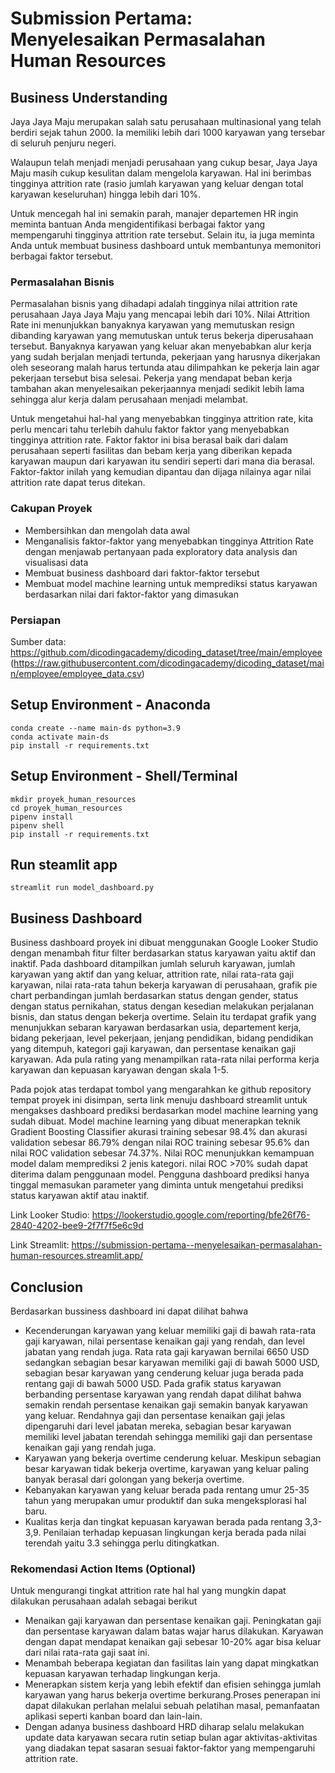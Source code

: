 # Submission Pertama: Menyelesaikan Permasalahan Human Resources

## Business Understanding

Jaya Jaya Maju merupakan salah satu perusahaan multinasional yang telah berdiri sejak tahun 2000. Ia memiliki lebih dari 1000 karyawan yang tersebar di seluruh penjuru negeri. 

Walaupun telah menjadi menjadi perusahaan yang cukup besar, Jaya Jaya Maju masih cukup kesulitan dalam mengelola karyawan. Hal ini berimbas tingginya attrition rate (rasio jumlah karyawan yang keluar dengan total karyawan keseluruhan) hingga lebih dari 10%.

Untuk mencegah hal ini semakin parah, manajer departemen HR ingin meminta bantuan Anda mengidentifikasi berbagai faktor yang mempengaruhi tingginya attrition rate tersebut. Selain itu, ia juga meminta Anda untuk membuat business dashboard untuk membantunya memonitori berbagai faktor tersebut.

### Permasalahan Bisnis

Permasalahan bisnis yang dihadapi adalah tingginya nilai attrition rate perusahaan Jaya Jaya Maju yang mencapai lebih dari 10%. Nilai Attrition Rate ini menunjukkan banyaknya karyawan yang memutuskan resign dibanding karyawan yang memutuskan untuk terus bekerja diperusahaan tersebut. Banyaknya karyawan yang keluar akan menyebabkan alur kerja yang sudah berjalan menjadi tertunda, pekerjaan yang harusnya dikerjakan oleh seseorang malah harus tertunda atau dilimpahkan ke pekerja lain agar pekerjaan tersebut bisa selesai. Pekerja yang mendapat beban kerja tambahan akan menyelesaikan pekerjaannya menjadi sedikit lebih lama sehingga alur kerja dalam perusahaan menjadi melambat.

Untuk mengetahui hal-hal yang menyebabkan tingginya attrition rate, kita perlu mencari tahu terlebih dahulu faktor faktor yang menyebabkan tingginya attrition rate. Faktor faktor ini bisa berasal baik dari dalam perusahaan seperti fasilitas dan bebam kerja yang diberikan kepada karyawan maupun dari karyawan itu sendiri seperti dari mana dia berasal. Faktor-faktor inilah yang kemudian dipantau dan dijaga nilainya agar nilai attrition rate dapat terus ditekan.

### Cakupan Proyek

- Membersihkan dan mengolah data awal
- Menganalisis faktor-faktor yang menyebabkan tingginya Attrition Rate dengan menjawab pertanyaan pada exploratory data analysis dan visualisasi data
- Membuat business dashboard dari faktor-faktor tersebut
- Membuat model machine learning untuk memprediksi status karyawan berdasarkan nilai dari faktor-faktor yang dimasukan

### Persiapan

Sumber data: https://github.com/dicodingacademy/dicoding_dataset/tree/main/employee (https://raw.githubusercontent.com/dicodingacademy/dicoding_dataset/main/employee/employee_data.csv)

## Setup Environment - Anaconda
```
conda create --name main-ds python=3.9
conda activate main-ds
pip install -r requirements.txt
```

## Setup Environment - Shell/Terminal
```
mkdir proyek_human_resources
cd proyek_human_resources
pipenv install
pipenv shell
pip install -r requirements.txt
```

## Run steamlit app
```
streamlit run model_dashboard.py
```

## Business Dashboard

Business dashboard proyek ini dibuat menggunakan Google Looker Studio dengan menambah fitur filter berdasarkan status karyawan yaitu aktif dan inaktif. Pada dashboard ditampilkan jumlah seluruh karyawan, jumlah karyawan yang aktif dan yang keluar, attrition rate, nilai rata-rata gaji karyawan, nilai rata-rata tahun bekerja karyawan di perusahaan, grafik pie chart perbandingan jumlah berdasarkan status dengan gender, status dengan status pernikahan, status dengan kesedian melakukan perjalanan bisnis, dan status dengan bekerja overtime. Selain itu terdapat grafik yang menunjukkan sebaran karyawan berdasarkan usia, departement kerja, bidang pekerjaan, level pekerjaan, jenjang pendidikan, bidang pendidikan yang ditempuh, kategori gaji karyawan, dan persentase kenaikan gaji karyawan. Ada pula rating yang menampilkan rata-rata nilai performa kerja karyawan dan kepuasan karyawan dengan skala 1-5. 

Pada pojok atas terdapat tombol yang mengarahkan ke github repository tempat proyek ini disimpan, serta link menuju dashboard streamlit untuk mengakses dashboard prediksi berdasarkan model machine learning yang sudah dibuat. Model machine learning yang dibuat menerapkan teknik Gradient Boosting Classifier akurasi training sebesar 98.4% dan akurasi validation sebesar 86.79% dengan nilai ROC training sebesar 95.6% dan nilai ROC validation sebesar 74.37%. Nilai ROC menunjukkan kemampuan model dalam memprediksi 2 jenis kategori. nilai ROC >70% sudah dapat diterima dalam penggunaan model. Pengguna dashboard prediksi hanya tinggal memasukan parameter yang diminta untuk mengetahui prediksi status karyawan aktif atau inaktif.

Link Looker Studio: https://lookerstudio.google.com/reporting/bfe26f76-2840-4202-bee9-2f7f7f5e6c9d

Link Streamlit: https://submission-pertama--menyelesaikan-permasalahan-human-resources.streamlit.app/

## Conclusion

Berdasarkan bussiness dashboard ini dapat dilihat bahwa
- Kecenderungan karyawan yang keluar memiliki gaji di bawah rata-rata gaji karyawan, nilai persentase kenaikan gaji yang rendah, dan level jabatan yang rendah juga. Rata rata gaji karyawan bernilai 6650 USD sedangkan sebagian besar karyawan memiliki gaji di bawah 5000 USD, sebagian besar karyawan yang cenderung keluar juga berada pada rentang gaji di bawah 5000 USD. Pada grafik status karyawan berbanding persentase karyawan yang rendah dapat dilihat bahwa semakin rendah persentase kenaikan gaji semakin banyak karyawan yang keluar. Rendahnya gaji dan persentase kenaikan gaji jelas dipengaruhi dari level jabatan mereka, sebagian besar karyawan memiliki level jabatan terendah sehingga memiliki gaji dan persentase kenaikan gaji yang rendah juga. 
- Karyawan yang bekerja overtime cenderung keluar. Meskipun sebagian besar karyawan tidak bekerja overtime, karyawan yang keluar paling banyak berasal dari golongan yang bekerja overtime.
- Kebanyakan karyawan yang keluar berada pada rentang umur 25-35 tahun yang merupakan umur produktif dan suka mengeksplorasi hal baru.
- Kualitas kerja dan tingkat kepuasan karyawan berada pada rentang 3,3-3,9. Penilaian terhadap kepuasan lingkungan kerja berada pada nilai terendah yaitu 3.3 sehingga perlu ditingkatkan.

### Rekomendasi Action Items (Optional)

Untuk mengurangi tingkat attrition rate hal hal yang mungkin dapat dilakukan perusahaan adalah sebagai berikut
- Menaikan gaji karyawan dan persentase kenaikan gaji. Peningkatan gaji dan persentase karyawan dalam batas wajar harus dilakukan. Karyawan dengan dapat mendapat kenaikan gaji sebesar 10-20% agar bisa keluar dari nilai rata-rata gaji saat ini. 
- Menambah beberapa kegiatan dan fasilitas lain yang dapat mingkatkan kepuasan karyawan terhadap lingkungan kerja.
- Menerapkan sistem kerja yang lebih efektif dan efisien sehingga jumlah karyawan yang harus bekerja overtime berkurang.Proses penerapan ini dapat dilakukan perlahan melalui sebuah pelatihan masal, pemanfaatan aplikasi seperti kanban board dan lain-lain.
- Dengan adanya business dashboard HRD diharap selalu melakukan update data karyawan secara rutin setiap bulan agar aktivitas-aktivitas yang diadakan tepat sasaran sesuai faktor-faktor yang mempengaruhi attrition rate.
